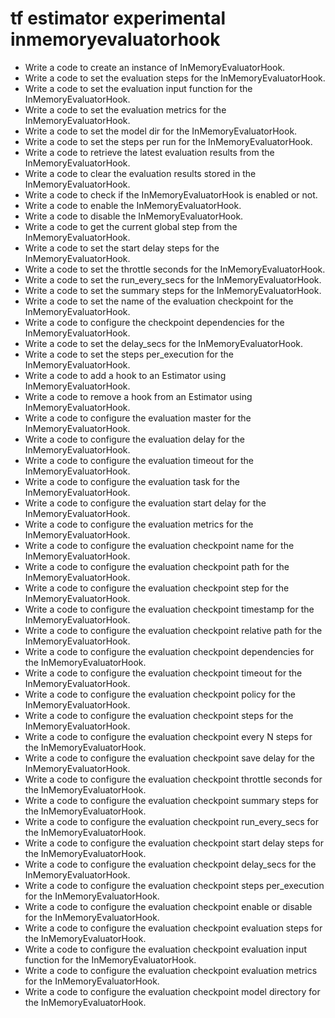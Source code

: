 # tf estimator experimental inmemoryevaluatorhook

- Write a code to create an instance of InMemoryEvaluatorHook.
- Write a code to set the evaluation steps for the InMemoryEvaluatorHook.
- Write a code to set the evaluation input function for the InMemoryEvaluatorHook.
- Write a code to set the evaluation metrics for the InMemoryEvaluatorHook.
- Write a code to set the model dir for the InMemoryEvaluatorHook.
- Write a code to set the steps per run for the InMemoryEvaluatorHook.
- Write a code to retrieve the latest evaluation results from the InMemoryEvaluatorHook.
- Write a code to clear the evaluation results stored in the InMemoryEvaluatorHook.
- Write a code to check if the InMemoryEvaluatorHook is enabled or not.
- Write a code to enable the InMemoryEvaluatorHook.
- Write a code to disable the InMemoryEvaluatorHook.
- Write a code to get the current global step from the InMemoryEvaluatorHook.
- Write a code to set the start delay steps for the InMemoryEvaluatorHook.
- Write a code to set the throttle seconds for the InMemoryEvaluatorHook.
- Write a code to set the run_every_secs for the InMemoryEvaluatorHook.
- Write a code to set the summary steps for the InMemoryEvaluatorHook.
- Write a code to set the name of the evaluation checkpoint for the InMemoryEvaluatorHook.
- Write a code to configure the checkpoint dependencies for the InMemoryEvaluatorHook.
- Write a code to set the delay_secs for the InMemoryEvaluatorHook.
- Write a code to set the steps per_execution for the InMemoryEvaluatorHook.
- Write a code to add a hook to an Estimator using InMemoryEvaluatorHook.
- Write a code to remove a hook from an Estimator using InMemoryEvaluatorHook.
- Write a code to configure the evaluation master for the InMemoryEvaluatorHook.
- Write a code to configure the evaluation delay for the InMemoryEvaluatorHook.
- Write a code to configure the evaluation timeout for the InMemoryEvaluatorHook.
- Write a code to configure the evaluation task for the InMemoryEvaluatorHook.
- Write a code to configure the evaluation start delay for the InMemoryEvaluatorHook.
- Write a code to configure the evaluation metrics for the InMemoryEvaluatorHook.
- Write a code to configure the evaluation checkpoint name for the InMemoryEvaluatorHook.
- Write a code to configure the evaluation checkpoint path for the InMemoryEvaluatorHook.
- Write a code to configure the evaluation checkpoint step for the InMemoryEvaluatorHook.
- Write a code to configure the evaluation checkpoint timestamp for the InMemoryEvaluatorHook.
- Write a code to configure the evaluation checkpoint relative path for the InMemoryEvaluatorHook.
- Write a code to configure the evaluation checkpoint dependencies for the InMemoryEvaluatorHook.
- Write a code to configure the evaluation checkpoint timeout for the InMemoryEvaluatorHook.
- Write a code to configure the evaluation checkpoint policy for the InMemoryEvaluatorHook.
- Write a code to configure the evaluation checkpoint steps for the InMemoryEvaluatorHook.
- Write a code to configure the evaluation checkpoint every N steps for the InMemoryEvaluatorHook.
- Write a code to configure the evaluation checkpoint save delay for the InMemoryEvaluatorHook.
- Write a code to configure the evaluation checkpoint throttle seconds for the InMemoryEvaluatorHook.
- Write a code to configure the evaluation checkpoint summary steps for the InMemoryEvaluatorHook.
- Write a code to configure the evaluation checkpoint run_every_secs for the InMemoryEvaluatorHook.
- Write a code to configure the evaluation checkpoint start delay steps for the InMemoryEvaluatorHook.
- Write a code to configure the evaluation checkpoint delay_secs for the InMemoryEvaluatorHook.
- Write a code to configure the evaluation checkpoint steps per_execution for the InMemoryEvaluatorHook.
- Write a code to configure the evaluation checkpoint enable or disable for the InMemoryEvaluatorHook.
- Write a code to configure the evaluation checkpoint evaluation steps for the InMemoryEvaluatorHook.
- Write a code to configure the evaluation checkpoint evaluation input function for the InMemoryEvaluatorHook.
- Write a code to configure the evaluation checkpoint evaluation metrics for the InMemoryEvaluatorHook.
- Write a code to configure the evaluation checkpoint model directory for the InMemoryEvaluatorHook.
